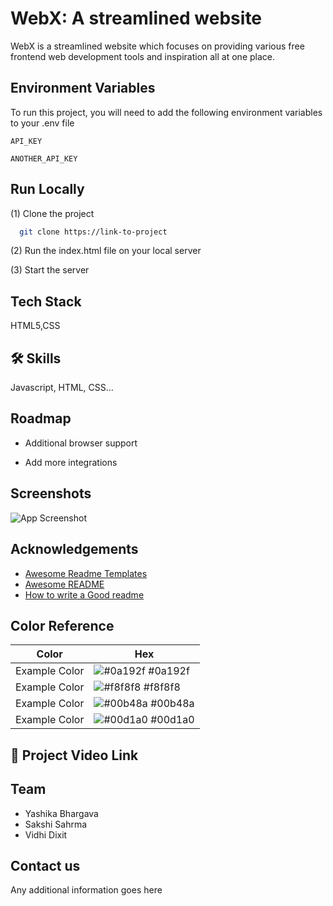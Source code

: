 
# WebX: A streamlined website

WebX is a streamlined website which focuses on providing various free frontend web development tools and inspiration all at one place.

## Environment Variables

To run this project, you will need to add the following environment variables to your .env file

`API_KEY`

`ANOTHER_API_KEY`

  
## Run Locally

(1) Clone the project


```bash
  git clone https://link-to-project
```

(2) Run the index.html file on your local server


(3) Start the server

  
## Tech Stack

HTML5,CSS

  
## 🛠 Skills
Javascript, HTML, CSS...

  
## Roadmap

- Additional browser support

- Add more integrations

  
## Screenshots

![App Screenshot](https://via.placeholder.com/468x300?text=App+Screenshot+Here)

  
## Acknowledgements

 - [Awesome Readme Templates](https://awesomeopensource.com/project/elangosundar/awesome-README-templates)
 - [Awesome README](https://github.com/matiassingers/awesome-readme)
 - [How to write a Good readme](https://bulldogjob.com/news/449-how-to-write-a-good-readme-for-your-github-project)

  ## Color Reference

| Color             | Hex                                                                |
| ----------------- | ------------------------------------------------------------------ |
| Example Color | ![#0a192f](https://via.placeholder.com/10/0a192f?text=+) #0a192f |
| Example Color | ![#f8f8f8](https://via.placeholder.com/10/f8f8f8?text=+) #f8f8f8 |
| Example Color | ![#00b48a](https://via.placeholder.com/10/00b48a?text=+) #00b48a |
| Example Color | ![#00d1a0](https://via.placeholder.com/10/00b48a?text=+) #00d1a0 |


## 🔗 Project Video Link



## Team



- Yashika Bhargava
- Sakshi Sahrma
- Vidhi Dixit

  
## Contact us

Any additional information goes here

  
